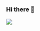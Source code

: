 ### Hi there 👋
<img src="https://github-readme-stats.vercel.app/api?username=nehanshj&show_icons=true&theme=radical&include_all_commits=true">
<!--
**Nehanshj/Nehanshj** is a ✨ _special_ ✨ repository because its `README.md` (this file) appears on your GitHub profile.

Here are some ideas to get you started:

- 🔭 I’m currently working on ...
- 🌱 I’m currently learning ...
- 👯 I’m looking to collaborate on ...
- 🤔 I’m looking for help with ...
- 💬 Ask me about ...
- 📫 How to reach me: ...
- 😄 Pronouns: ...
- ⚡ Fun fact: ...
-->
